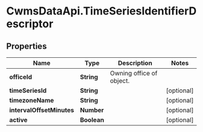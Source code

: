 # CwmsDataApi.TimeSeriesIdentifierDescriptor

## Properties

Name | Type | Description | Notes
------------ | ------------- | ------------- | -------------
**officeId** | **String** | Owning office of object. | 
**timeSeriesId** | **String** |  | [optional] 
**timezoneName** | **String** |  | [optional] 
**intervalOffsetMinutes** | **Number** |  | [optional] 
**active** | **Boolean** |  | [optional] 


